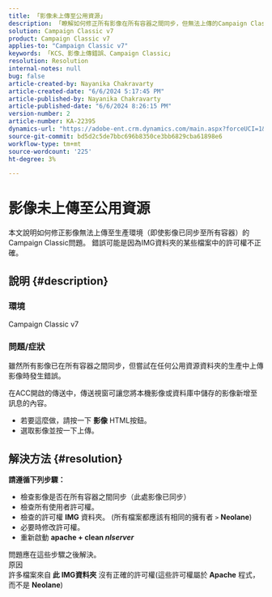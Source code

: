 ```yaml
---
title: 「影像未上傳至公用資源」
description: 「瞭解如何修正所有影像在所有容器之間同步，但無法上傳的Campaign Classic問題。」
solution: Campaign Classic v7
product: Campaign Classic v7
applies-to: "Campaign Classic v7"
keywords: 「KCS、影像上傳錯誤、Campaign Classic」
resolution: Resolution
internal-notes: null
bug: false
article-created-by: Nayanika Chakravarty
article-created-date: "6/6/2024 5:17:45 PM"
article-published-by: Nayanika Chakravarty
article-published-date: "6/6/2024 8:26:15 PM"
version-number: 2
article-number: KA-22395
dynamics-url: "https://adobe-ent.crm.dynamics.com/main.aspx?forceUCI=1&pagetype=entityrecord&etn=knowledgearticle&id=9cdeb2af-2824-ef11-840a-00224809adb3"
source-git-commit: bd5d2c5de7bbc696b8350ce3bb6829cba61898e6
workflow-type: tm+mt
source-wordcount: '225'
ht-degree: 3%

---
```


# 影像未上傳至公用資源


本文說明如何修正影像無法上傳至生產環境（即使影像已同步至所有容器）的Campaign Classic問題。 錯誤可能是因為IMG資料夾的某些檔案中的許可權不正確。

## 說明 {#description}


### <b>環境 </b>

Campaign Classic v7

### <b>問題/症狀</b>

雖然所有影像已在所有容器之間同步，但嘗試在任何公用資源資料夾的生產中上傳影像時發生錯誤。

在ACC開啟的傳送中，傳送視窗可讓您將本機影像或資料庫中儲存的影像新增至訊息的內容。

- 若要這麼做，請按一下 <b>影像</b> HTML按鈕。
- 選取影像並按一下上傳。



## 解決方法 {#resolution}

<b>請遵循下列步驟：</b>
- 檢查影像是否在所有容器之間同步（此處影像已同步）
- 檢查所有使用者許可權。
- 檢查的許可權 <b>IMG</b> 資料夾。 (所有檔案都應該有相同的擁有者 `>`  <b>Neolane</b>)
- 必要時修改許可權。
- 重新啟動 <b>apache + clean *nlserver</b>*


問題應在這些步驟之後解決。
<br>原因 <br>
許多檔案來自<b> 此 </b><b>IMG資料夾</b> 沒有正確的許可權(這些許可權屬於 <b>Apache</b> 程式，而不是 <b>Neolane</b>)
